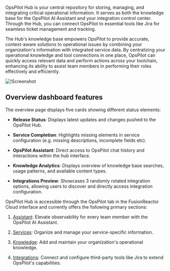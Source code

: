 OpsPilot Hub is your central repository for storing, managing, and integrating critical operational information. It serves as both the knowledge base for the OpsPilot AI Assistant and your integration control center. Through the Hub, you can connect OpsPilot to essential tools like Jira for seamless ticket management and tracking. 

The Hub's knowledge base empowers OpsPilot to provide accurate, context-aware solutions to operational issues by combining your organization's information with integrated service data. By centralizing your operational knowledge and tool connections in one place, OpsPilot can quickly access relevant data and perform actions across your toolchain, enhancing its ability to assist team members in performing their roles effectively and efficiently.

![!Screenshot](/frdocs/Data-insights/Features/OpsPilot/images/OP-main.png)


## Overview dashboard features

The overview page displays five cards showing different status elements:

- **Release Status**: Displays latest updates and changes pushed to the OpsPilot Hub.

- **Service Completion**: Highlights missing elements in service configuration (e.g. missing descriptions, incomplete fields etc).

- **OpsPilot Assistant**: Direct access to OpsPilot chat history and interactions within the hub interface.

- **Knowledge Analytics**: Displays overview of knowledge base searches, usage patterns, and available content types.

- **Integrations Preview**: Showcases 3 randomly rotated integration options, allowing users to discover and directly access integration configuration.


OpsPilot Hub is accessible through the OpsPilot tab in the FusionReactor Cloud interface and currently offers the following primary sections:

1. [Assistant](/frdocs/Data-insights/Features/OpsPilot/OpsPilot-user-guide/): Elevate observability for every team member with the OpsPilot AI Assistant.

2. [Services](/frdocs/Data-insights/Features/OpsPilot/OpsPilot-Hub/Services/): Organize and manage your service-specific information.

2. [Knowledge](/frdocs/Data-insights/Features/OpsPilot/OpsPilot-Hub/Knowledge/): Add and maintain your organization's operational knowledge.

3. [Integrations](/frdocs/Data-insights/Features/OpsPilot/integrations-overview/): Connect and configure third-party tools like Jira to extend OpsPilot's capabilities.


